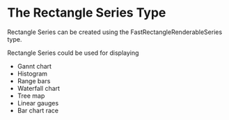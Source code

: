 # The Rectangle Series Type

Rectangle Series can be created using the FastRectangleRenderableSeries type.

Rectangle Series could be used for displaying

- Gannt chart
- Histogram
- Range bars
- Waterfall chart
- Tree map
- Linear gauges
- Bar chart race